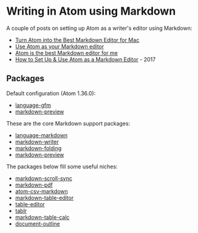 # Writing in Atom using Markdown

A couple of posts on setting up Atom as a writer's editor using Markdown:

* [Turn Atom into the Best Markdown Editor for Mac][1]
* [Use Atom as your Markdown editor][2]
* [Atom is the best Markdown editor for me][3]
* [How to Set Up & Use Atom as a Markdown Editor][4] - 2017

[1]: <https://www.news47ell.com/how-to/atom-best-markdown-editor-mac>
[2]: <https://discountry.github.io/2017/02/15/use-atom-as-your-markdown-editor>
[3]: <https://medium.com/@takezoe/atom-is-the-best-markdown-editor-for-me-76eec18d8185>
[4]: <https://www.portent.com/blog/copywriting/content-strategy/atom-markdown.htm>

## Packages

Default configuration (Atom 1.36.0):

* [language-gfm][]
* [markdown-preview][]

These are the core Markdown support packages:

* [language-markdown][]
* [markdown-writer][]
* [markdown-folding][]
* [markdown-preview][]

The packages below fill some useful niches:

* [markdown-scroll-sync][]
* [markdown-pdf][]
* [atom-csv-markdown][]
* [markdown-table-editor][]
* [table-editor][]
* [tablr][]
* [markdown-table-calc][]
* [document-outline][]

[atom-csv-markdown]: <https://atom.io/packages/atom-csv-markdown>
[document-outline]: <https://atom.io/packages/document-outline>
[language-gfm]: <https://atom.io/packages/language-gfm>
[language-markdown]: <https://atom.io/packages/language-markdown>
[markdown-folding]: <https://atom.io/packages/markdown-folding>
[markdown-pdf]: <https://atom.io/packages/markdown-pdf>
[markdown-preview]: <https://atom.io/packages/markdown-preview>
[markdown-scroll-sync]: <https://atom.io/packages/markdown-scroll-sync>
[markdown-table-calc]: <https://atom.io/packages/markdown-table-calc>
[markdown-table-editor]: <https://atom.io/packages/markdown-table-editor>
[markdown-writer]: <https://atom.io/packages/markdown-writer>
[table-editor]: <https://atom.io/packages/table-editor>
[tablr]: <https://atom.io/packages/tablr>
